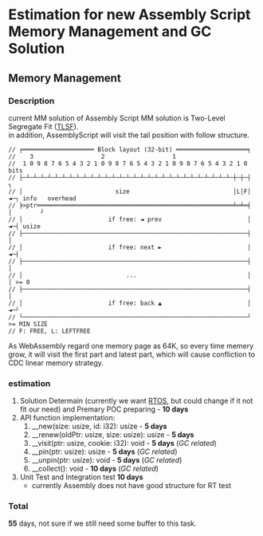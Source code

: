 # Estimation for new Assembly Script Memory Management and GC Solution

## Memory Management

### Description
current MM solution of Assembly Script MM solution is Two-Level Segregate Fit ([TLSF](http://www.gii.upv.es/tlsf/)).  
in addition, AssemblyScript will visit the tail position with follow structure.  
```
// ╒════════════════════ Block layout (32-bit) ════════════════════╕
//    3                   2                   1
//  1 0 9 8 7 6 5 4 3 2 1 0 9 8 7 6 5 4 3 2 1 0 9 8 7 6 5 4 3 2 1 0  bits
// ├─┴─┴─┴─┴─┴─┴─┴─┴─┴─┴─┴─┴─┴─┴─┴─┴─┴─┴─┴─┴─┴─┴─┴─┴─┴─┴─┴─┴─┴─┼─┼─┤            ┐
// │                          size                             │L│F│ ◄─┐ info   overhead
// ╞>ptr═══════════════════════════════════════════════════════╧═╧═╡   │        ┘
// │                        if free: ◄ prev                        │ ◄─┤ usize
// ├───────────────────────────────────────────────────────────────┤   │
// │                        if free: next ►                        │ ◄─┤
// ├───────────────────────────────────────────────────────────────┤   │
// │                             ...                               │   │ >= 0
// ├───────────────────────────────────────────────────────────────┤   │
// │                        if free: back ▲                        │ ◄─┘
// └───────────────────────────────────────────────────────────────┘ >= MIN SIZE
// F: FREE, L: LEFTFREE
```

As WebAssembly regard one memory page as 64K, so every time memery grow, it will visit the first part and latest part, which will cause confliction to CDC linear memory strategy.  

### estimation
1. Solution Determain (currently we want [RTOS](https://github.com/embeddedartistry/libmemory), but could change if it not fit our need) and Premary POC preparing - **10 days**  
2. API function implementation:  
    1. __new(size: usize, id: i32): usize  - **5 days**  
    2. __renew(oldPtr: usize, size: usize): usize - **5 days**  
    3. __visit(ptr: usize, cookie: i32): void - **5 days** (*GC related*)
    4. __pin(ptr: usize): usize - **5 days** (*GC related*)  
    5. __unpin(ptr: usize): void - **5 days** (*GC related*)  
    6. __collect(): void - **10 days** (*GC related*)  
3. Unit Test and Integration test  **10 days**  
    * currently Assembly does not have good structure for RT test  

### Total  
**55** days, not sure if we still need some buffer to this task.  